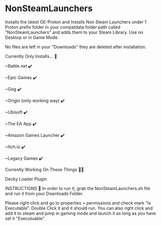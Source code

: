 # NonSteamLaunchers
Installs the latest GE-Proton and Installs Non Steam Launchers under 1 Proton prefix folder in your compatdata folder path called "NonSteamLaunchers" and adds them to your Steam Library. Use on Desktop or in Game Mode.

No files are left in your "Downloads" they are deleted after installation. 
 
Currently Only Installs... 👀 

  ~Battle.net ✔️ 
  
  ~Epic Games ✔️ 
  
  ~Gog ✔️ 
  
  ~Origin (only working way) ✔️ 
  
  ~Ubisoft ✔️ 

  ~The EA App ✔️ 
  
  ~Amazon Games Launcher ✔️ 
  
  ~Itch.io ✔️ 

  ~Legacy Games ✔️ 


Currently Working On These Things 👷‍♂️

  Decky Loader Plugin
 



INSTRUCTIONS 📝 
In order to run it, grab the NonSteamLaunchers.sh file and run it from your Downloads Folder. 

Please right click and go to properties > permissions and check mark "Is Executable". Double Click it and it should run. You can also right click and add it to steam and jump in gaming mode and launch it as long as you have set it "Executuable".
